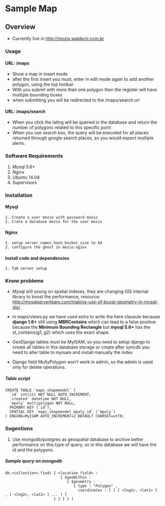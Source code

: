 # Sample Map

## Overview

- Currently live in <http://mozio.waldecir.com.br>

### Usage

#### URL: /maps

- Show a map in insert mode
- after the first insert you must, enter in edit mode again to add another polygon, using the top toolbar
- With you submit with more than one polygon then the register will have multiple bounding boxes
- when submitting you will be redirected to the /maps/search url

#### URL: /maps/search

- When you click the latlng will be queried in the database and return the number of polygons related to this specific point
- When you use search box, the query will be executed for all places returned through google search places, so you would expect multiple alerts.


### Software Requirements

1. Mysql 5.6+
2. Nginx
3. Ubuntu 14.04
4. Supervisors

### Installation

#### Mysql
	
	1. Create a user mozio with password mozio
	2. Crate a database mozio for the user mozio

#### Nginx

	1. setup server_names_hash_bucket_size to 64
	2. configure the ghost in mozio.nginx

#### Install code and dependencies

	1. fab server setup


### Know problems

- Mysql still young on spatial indexes, they are changing GIS internal library to boost the performance, resource: <http://mysqlserverteam.com/making-use-of-boost-geometry-in-mysql-gis/>

- in maps/views.py we have used extra to write the here clausule because **django 1.6+** still using **MBRContains** which can lead to a false positive because the **Minimum Bounding Rectangle** but **mysql 5.6+** has the st_contains(g1, g2) which uses the exact shape.

- GeoDjango tables must be MyISAM, so you need to setup django to create all tables in this database storage or create after syncdb you need to alter table to myisam and install manually the index

- Django field MultyPolygon won't work in admin, so the admin is used only for delete operations.

##### Table script


```
CREATE TABLE `maps_shapemodel` (
  `id` int(11) NOT NULL AUTO_INCREMENT,
  `created` datetime NOT NULL,
  `mpoly` multipolygon NOT NULL,
  PRIMARY KEY (`id`),
  SPATIAL KEY `maps_shapemodel_mpoly_id` (`mpoly`)
) ENGINE=MyISAM AUTO_INCREMENT=2 DEFAULT CHARSET=utf8;
```

### Sugestions

1. Use mongodb/postgres as geospatial database to archive better performance on this type of query, so in this database we will have the id and the polygons.

##### Sample query on mongodb

```
db.<collection>.find( { <location field> :
                         { $geoWithin :
                            { $geometry :
                               { type : "Polygon" ,
                                 coordinates : [ [ [ <lng1>, <lat1> ] , [ <lng2>, <lat2> ] ... ] ]
                      } } } } )
```


